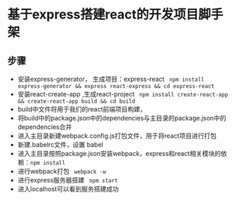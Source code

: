 # 基于express搭建react的开发项目脚手架

## 步骤
 - 安装express-generator， 生成项目：express-react
 ` npm install express-generator && express react-express && cd express-react`
- 安装react-create-app ,生成react-project
` npm install create-react-app && create-react-app build && cd build`
- build中文件将用于我们的react前端项目构建，
- 将build中的package.json中的dependencies与主目录的package.json中的dependencies合并
- 进入主目录新建webpack.config.js打包文件，用于将react项目进行打包
- 新建.babelrc文件，设置 babel
- 进入主目录按照package.json安装webpack，express和react相关模块的依赖：`npm install`
- 进行webpack打包 ` webpack -w`
- 进行express服务器搭建 ` npm start`
- 进入localhost可以看到服务搭建成功
